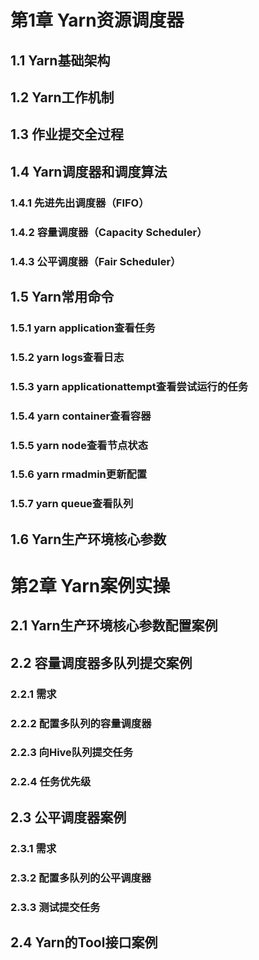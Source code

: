 # 第1章 Yarn资源调度器
## 1.1 Yarn基础架构
## 1.2 Yarn工作机制
## 1.3 作业提交全过程
## 1.4 Yarn调度器和调度算法
### 1.4.1 先进先出调度器（FIFO）
### 1.4.2 容量调度器（Capacity Scheduler）
### 1.4.3 公平调度器（Fair Scheduler）
## 1.5 Yarn常用命令
### 1.5.1 yarn application查看任务
### 1.5.2 yarn logs查看日志
### 1.5.3 yarn applicationattempt查看尝试运行的任务
### 1.5.4 yarn container查看容器
### 1.5.5 yarn node查看节点状态
### 1.5.6 yarn rmadmin更新配置
### 1.5.7 yarn queue查看队列
## 1.6 Yarn生产环境核心参数
# 第2章 Yarn案例实操
## 2.1 Yarn生产环境核心参数配置案例
## 2.2 容量调度器多队列提交案例
### 2.2.1 需求
### 2.2.2 配置多队列的容量调度器
### 2.2.3 向Hive队列提交任务
### 2.2.4 任务优先级
## 2.3 公平调度器案例
### 2.3.1 需求
### 2.3.2 配置多队列的公平调度器
### 2.3.3 测试提交任务
## 2.4 Yarn的Tool接口案例
